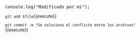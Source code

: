 
<pre class="file" data-target="replace">console.log("Modificado por mi");
</pre>

`git add $file`{{execute}}

`git commit -m "Se soluciona el conflicto entre los archivos"`{{execute}}